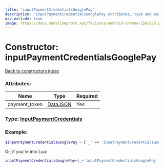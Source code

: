 ```yaml
---
title: "inputPaymentCredentialsGooglePay"
description: "inputPaymentCredentialsGooglePay attributes, type and example"
nav_exclude: true
image: https://docs.madelineproto.xyz/favicons/android-chrome-256x256.png
---
```

# Constructor: inputPaymentCredentialsGooglePay  
[Back to constructors index](index.md)



### Attributes:

| Name     |    Type       | Required |
|----------|---------------|----------|
|payment\_token|[DataJSON](../types/DataJSON.md) | Yes|



### Type: [InputPaymentCredentials](../types/InputPaymentCredentials.md)


### Example:

```php
$inputPaymentCredentialsGooglePay = ['_' => 'inputPaymentCredentialsGooglePay', 'payment_token' => DataJSON];
```  


Or, if you're into Lua:

```lua
inputPaymentCredentialsGooglePay={_='inputPaymentCredentialsGooglePay', payment_token=DataJSON}

```


